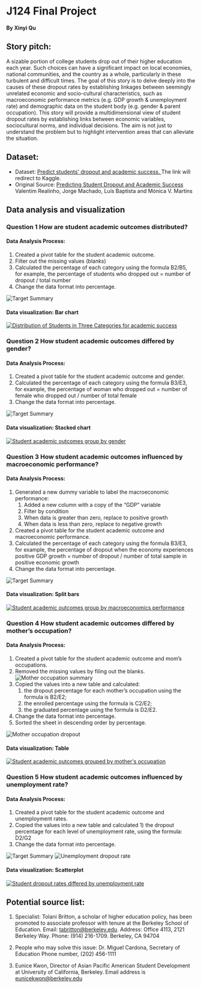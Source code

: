 # J124 Final Project
**By Xinyi Qu**


## Story pitch:
A sizable portion of college students drop out of their higher education each year. Such choices can have a significant impact on local economies, national communities, and the country as a whole, particularly in these turbulent and difficult times. The goal of this story is to delve deeply into the causes of these dropout rates by establishing linkages between seemingly unrelated economic and socio-cultural characteristics, such as macroeconomic performance metrics (e.g. GDP growth & unemployment rate) and demographic data on the student body (e.g. gender & parent occupation). This story will provide a multidimensional view of student dropout rates by establishing links between economic variables, sociocultural norms, and individual decisions. The aim is not just to understand the problem but to highlight intervention areas that can alleviate the situation.


## Dataset:
- Dataset: [Predict students' dropout and academic success. ](https://www.kaggle.com/datasets/thedevastator/higher-education-predictors-of-student-retention)The link will redirect to Kaggle. 
- Original Source: [Predicting Student Dropout and Academic Success](https://www.mdpi.com/2306-5729/7/11/146) Valentim Realinho, Jorge Machado, Luís Baptista and Mónica V. Martins


## Data analysis and visualization

### Question 1 How are student academic outcomes distributed?  

#### Data Analysis Process:
1. Created a pivot table for the student academic outcome.
2. Filter out the missing values (blanks)
3. Calculated the percentage of each category using the formula B2/B5, for example, the percentage of students who dropped out = number of dropout / total number
4. Change the data format into percentage.

![Target Summary](./Q1/Q1.1.png)
#### Data visualization: Bar chart

[![Distribution of Students in Three Categories for academic success](./Q1/Q1.2.png 'Distribution of Students in Three Categories for academic success')](https://www.datawrapper.de/_/JgfGm/)




### Question 2 How student academic outcomes differed by gender? 

#### Data Analysis Process:
1. Created a pivot table for the student academic outcome and gender.
2. Calculated the percentage of each category using the formula B3/E3, for example, the percentage of woman who dropped out = number of female who dropped out / number of total female
3. Change the data format into percentage.

![Target Summary](./Q2/Q2.1.pic.jpg)
#### Data visualization: Stacked chart
[![Student academic outcomes group by gender](./Q2/Q2.2.pic.jpg 'Student academic outcomes group by gender')](https://www.datawrapper.de/_/1ZTg5/)


### Question 3 How student academic outcomes influenced by macroeconomic performance?

#### Data Analysis Process:

1. Generated a new dummy variable to label the macroeconomic performance: 
    1. Added a new column with a copy of the “GDP” variable 
    2. Filter by condition
    3. When data is greater than zero, replace to positive growth
    4. When data is less than zero, replace to negative growth
2. Created a pivot table for the student academic outcome and macroeconomic performance.
3. Calculated the percentage of each category using the formula B3/E3, for example, the percentage of dropout when the economy experiences positive GDP growth = number of dropout / number of total sample in positive economic growth
4. Change the data format into percentage.


![Target Summary](./Q3/Q3.1.pic.jpg)
#### Data visualization: Split bars
[![Student academic outcomes group by macroeconomics performance](./Q3/Q3.2.pic.jpg 'Student academic outcomes group by macroeconomics performance')](https://www.datawrapper.de/_/8nJS9/)


### Question 4 How student academic outcomes differed by mother’s occupation?

#### Data Analysis Process:
1. Created a pivot table for the student academic outcome and mom’s occupations.
2.  Removed the missing values by filing out the blanks.  
![Mother occupation summary](./Q4/Q4.1.pic.jpg)
3. Copied the values into a new table and calculated: 
   1. the dropout percentage for each mother’s occupation using the formula is B2/E2; 
   2. the enrolled percentage using the formula is C2/E2; 
   3. the graduated percentage using the formula is D2/E2.
4. Change the data format into percentage. 
5. Sorted the sheet in descending order by percentage.



![Mother occupation dropout](./Q4/Q4.2.pic.jpg)
#### Data visualization: Table
[![Student academic outcomes grouped by mother's occupation](./Q4/Q4.3.png "Student academic outcomes grouped by mother's occupation")](https://www.datawrapper.de/_/1CdxJ/)


### Question 5 How student academic outcomes influenced by unemployment rate?

#### Data Analysis Process:
1. Created a pivot table for the student academic outcome and unemployment rates.
2. Copied the values into a new table and calculated 1) the dropout percentage for each level of unemployment rate, using the formula: D2/G2
3. Change the data format into percentage.


![Target Summary](./Q5/Q5.1.pic.jpg)
![Unemployment dropout rate](./Q5/Q5.2.pic.jpg)
#### Data visualization: Scatterplot
[![Student dropout rates differed by unemployment rate](./Q5/Q5.3.png "Student dropout rates differed by unemployment rate")](https://www.datawrapper.de/_/wOUbM/)


## Potential source list:
1. Specialist: 
Tolani Britton, a scholar of higher education policy, has been promoted to associate professor with tenure at the Berkeley School of Education. 
Email: tabritton@berkeley.edu. 
Address: Office 4113, 2121 Berkeley Way. 
Phone: (914) 216-1709. Berkeley, CA 94704

2. People who may solve this issue:
Dr. Miguel Cardona, Secretary of Education
Phone number, (202) 456-1111

3. Eunice Kwon, Director of Asian Pacific American Student Development at University of California, Berkeley. Email address is eunicekwon@berkeley.edu
   

